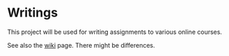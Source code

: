 Writings
========

This project will be used for writing assignments to various online courses.

See also the [wiki](../../wiki) page. There might be differences.
